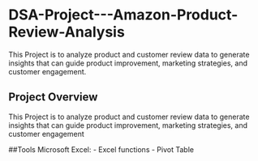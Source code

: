 # DSA-Project---Amazon-Product-Review-Analysis
This Project is to analyze product and customer review data to generate insights that can  guide product improvement, marketing strategies, and customer engagement. 

## Project Overview
This Project is to analyze product and customer review data to generate insights that can  guide product improvement, marketing strategies, and customer engagement

##Tools
Microsoft Excel: 
                - Excel functions
                - Pivot Table

